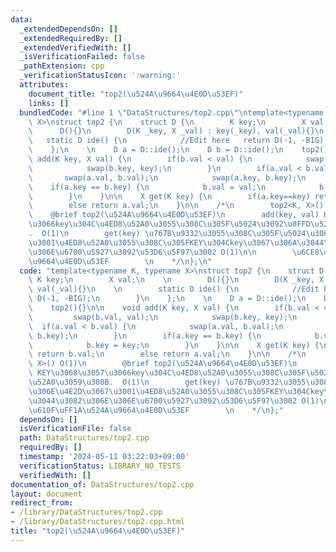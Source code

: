 ```yaml
---
data:
  _extendedDependsOn: []
  _extendedRequiredBy: []
  _extendedVerifiedWith: []
  _isVerificationFailed: false
  _pathExtension: cpp
  _verificationStatusIcon: ':warning:'
  attributes:
    document_title: "top2(\u524A\u9664\u4E0D\u53EF)"
    links: []
  bundledCode: "#line 1 \"DataStructures/top2.cpp\"\ntemplate<typename K, typename\
    \ X>\nstruct top2 {\n    struct D {\n        K key;\n        X val;\n    \n  \
    \      D(){}\n        D(K _key, X _val) : key(_key), val(_val){}\n    \n     \
    \   static D ide() {\n            //Edit here   return D(-1, -BIG);\n        }\n\
    \    };\n    \n    D a = D::ide();\n    D b = D::ide();\n    top2(){}\n\n    void\
    \ add(K key, X val) {\n        if(b.val < val) {\n            swap(b.val, val);\n\
    \            swap(b.key, key);\n        }\n        if(a.val < b.val) {\n     \
    \       swap(a.val, b.val);\n            swap(a.key, b.key);\n        }\n    \
    \    if(a.key == b.key) {\n            b.val = val;\n            b.key = key;\n\
    \        }\n    }\n\n    X get(K key) {\n        if(a.key==key) return b.val;\n\
    \        else return a.val;\n    }\n\n    /*\n        top2<K, X>() O(1)\n    \
    \    @brief top2(\u524A\u9664\u4E0D\u53EF)\n        add(key, val) KEY\u3068\u3057\
    \u3066key\u304C\u4ED8\u52A0\u3055\u308C\u305F\u5024\u3092\u8FFD\u52A0\u3059\u308B\
    .  O(1)\n        get(key) \u767B\u9332\u3055\u308C\u305F\u5024\u306E\u4E2D\u3067\
    \u3001\u4ED8\u52A0\u3055\u308C\u305FKEY\u304Ckey\u3067\u306A\u3044\u3082\u306E\
    \u306E\u6700\u5927\u3092\u53D6\u5F97\u3002 O(1)\n\n        \u6CE8\u610F\uFF1A\u524A\
    \u9664\u4E0D\u53EF        \n    */\n};\n"
  code: "template<typename K, typename X>\nstruct top2 {\n    struct D {\n       \
    \ K key;\n        X val;\n    \n        D(){}\n        D(K _key, X _val) : key(_key),\
    \ val(_val){}\n    \n        static D ide() {\n            //Edit here   return\
    \ D(-1, -BIG);\n        }\n    };\n    \n    D a = D::ide();\n    D b = D::ide();\n\
    \    top2(){}\n\n    void add(K key, X val) {\n        if(b.val < val) {\n   \
    \         swap(b.val, val);\n            swap(b.key, key);\n        }\n      \
    \  if(a.val < b.val) {\n            swap(a.val, b.val);\n            swap(a.key,\
    \ b.key);\n        }\n        if(a.key == b.key) {\n            b.val = val;\n\
    \            b.key = key;\n        }\n    }\n\n    X get(K key) {\n        if(a.key==key)\
    \ return b.val;\n        else return a.val;\n    }\n\n    /*\n        top2<K,\
    \ X>() O(1)\n        @brief top2(\u524A\u9664\u4E0D\u53EF)\n        add(key, val)\
    \ KEY\u3068\u3057\u3066key\u304C\u4ED8\u52A0\u3055\u308C\u305F\u5024\u3092\u8FFD\
    \u52A0\u3059\u308B.  O(1)\n        get(key) \u767B\u9332\u3055\u308C\u305F\u5024\
    \u306E\u4E2D\u3067\u3001\u4ED8\u52A0\u3055\u308C\u305FKEY\u304Ckey\u3067\u306A\
    \u3044\u3082\u306E\u306E\u6700\u5927\u3092\u53D6\u5F97\u3002 O(1)\n\n        \u6CE8\
    \u610F\uFF1A\u524A\u9664\u4E0D\u53EF        \n    */\n};"
  dependsOn: []
  isVerificationFile: false
  path: DataStructures/top2.cpp
  requiredBy: []
  timestamp: '2024-05-11 03:22:03+09:00'
  verificationStatus: LIBRARY_NO_TESTS
  verifiedWith: []
documentation_of: DataStructures/top2.cpp
layout: document
redirect_from:
- /library/DataStructures/top2.cpp
- /library/DataStructures/top2.cpp.html
title: "top2(\u524A\u9664\u4E0D\u53EF)"
---
```

